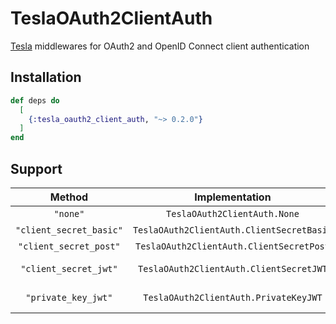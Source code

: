 # TeslaOAuth2ClientAuth

[Tesla](https://github.com/teamon/tesla) middlewares for OAuth2 and OpenID Connect client
authentication

## Installation


```elixir
def deps do
  [
    {:tesla_oauth2_client_auth, "~> 0.2.0"}
  ]
end
```

## Support

|          Method         |                Implementation             | Protocol       |
|:-----------------------:|:-----------------------------------------:|:--------------:|
| `"none"`                | `TeslaOAuth2ClientAuth.None`              | OAuth2         |
| `"client_secret_basic"` | `TeslaOAuth2ClientAuth.ClientSecretBasic` | OAuth2         |
| `"client_secret_post"`  | `TeslaOAuth2ClientAuth.ClientSecretPost`  | OAuth2         |
| `"client_secret_jwt"`   | `TeslaOAuth2ClientAuth.ClientSecretJWT`   | OpenID Connect |
| `"private_key_jwt"`     | `TeslaOAuth2ClientAuth.PrivateKeyJWT`     | OpenID Connect |
